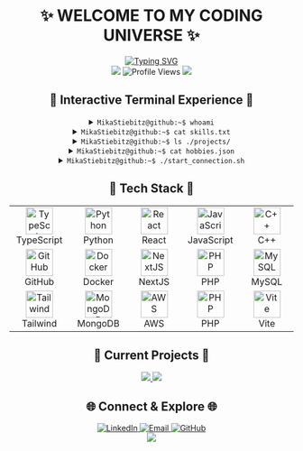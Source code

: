 # <div align="center">✨ WELCOME TO MY CODING UNIVERSE ✨</div>

<div align="center">
  <a href="https://github.com/MikaStiebitz">
    <img src="https://readme-typing-svg.herokuapp.com?font=Fira+Code&size=30&duration=3000&pause=1000&color=F724A9&center=true&vCenter=true&random=false&width=600&height=100&lines=Full-Stack+Developer;Creative+Problem+Solver;Open+Source+Enthusiast;Always+Learning;Rust+Explorer;3D+Printing+Fan" alt="Typing SVG" />
  </a>
</div>

<div align="center">
  <img src="https://custom-icon-badges.demolab.com/badge/Currently-Online-brightgreen?style=for-the-badge&logo=broadcast-tower&logoColor=white"/>
  <img src="https://komarev.com/ghpvc/?username=MikaStiebitz&style=for-the-badge&color=blueviolet" alt="Profile Views"/>
  <a href="https://wakatime.com/@MikaStiebitz">
    <img src="https://custom-icon-badges.demolab.com/badge/Total_Time-1000_hrs-blue?style=for-the-badge&logo=timer&logoColor=white"/>
  </a>
</div>

## <div align="center">👾 Interactive Terminal Experience 👾</div>

<div align="center">

<details>
<summary><code>MikaStiebitz@github:~$ whoami</code></summary>

```bash
> Full-Stack Developer passionate about innovative web solutions and clean code.
> Focused on performance, user experience, and scalable architectures.
> Always looking for the next exciting project and new technologies to explore.
```

</details>

<details>
<summary><code>MikaStiebitz@github:~$ cat skills.txt</code></summary>

```bash
> 🔹 Programming: TypeScript, Python, PHP, C++, JavaScript, Rust (learning)
> 🔹 Frontend: React, NextJS, TailwindCSS, Redux, Framer Motion
> 🔹 Backend: Express, Django, Laravel, RESTful APIs, GraphQL
> 🔹 DevOps: Docker, CI/CD, Git, GitHub Actions, AWS
> 🔹 Tools: VS Code, Webpack, Vite, npm, yarn
> 🔹 Databases: MySQL, PostgreSQL, MongoDB, Redis
```

</details>

<details>
<summary><code>MikaStiebitz@github:~$ ls ./projects/</code></summary>

```bash
📁 [React-Modern-Gantt] - Modern Gantt chart solution built with React
📁 [Git-Gud] - Interactive Git learning platform for beginners
📁 [Community-UI] - Component library for community platforms
📁 [3D-Print-Manager] - Tool for managing 3D printing projects
📁 [Rust-Experiments] - My first steps in Rust programming
```

</details>

<details>
<summary><code>MikaStiebitz@github:~$ cat hobbies.json</code></summary>

```json
{
    "creative": ["3D-Printing", "Music Production", "Generative Art"],
    "active": ["Biking", "Geo-Guessr", "Hiking"],
    "learning": ["Rust", "3D Modeling", "Electronics"],
    "gaming": ["Strategy Games", "Indie Games", "Retro Classics"]
}
```

</details>

<details>
<summary><code>MikaStiebitz@github:~$ ./start_connection.sh</code></summary>

```bash
> 🔄 Establishing connection...
> 🟢 Connection successful!
> 📬 Contact me: mika.stiebitz@gmail.com
> 🌐 LinkedIn: linkedin.com/in/MikaStiebitz
> 🤝 Open to: Collaborations, Open Source Contributions, New Projects
```

</details>

</div>

## <div align="center">🧩 Tech Stack 🧩</div>

<div align="center">
  <table>
    <tr>
      <td align="center" width="96">
        <img src="https://techstack-generator.vercel.app/ts-icon.svg" alt="TypeScript" width="48" height="48" />
        <br>TypeScript
      </td>
      <td align="center" width="96">
        <img src="https://techstack-generator.vercel.app/python-icon.svg" alt="Python" width="48" height="48" />
        <br>Python
      </td>
      <td align="center" width="96">
        <img src="https://techstack-generator.vercel.app/react-icon.svg" alt="React" width="48" height="48" />
        <br>React
      </td>
      <td align="center" width="96">
        <img src="https://techstack-generator.vercel.app/js-icon.svg" alt="JavaScript" width="48" height="48" />
        <br>JavaScript
      </td>
      <td align="center" width="96">
        <img src="https://techstack-generator.vercel.app/cpp-icon.svg" alt="C++" width="48" height="48" />
        <br>C++
      </td>
    </tr>
    <tr>
      <td align="center" width="96">
        <img src="https://techstack-generator.vercel.app/github-icon.svg" alt="GitHub" width="48" height="48" />
        <br>GitHub
      </td>
      <td align="center" width="96">
        <img src="https://techstack-generator.vercel.app/docker-icon.svg" alt="Docker" width="48" height="48" />
        <br>Docker
      </td>
      <td align="center" width="96">
        <img src="https://skillicons.dev/icons?i=nextjs" alt="NextJS" width="48" height="48" />
        <br>NextJS
      </td>
      <td align="center" width="96">
        <img src="https://skillicons.dev/icons?i=php" alt="PHP" width="48" height="48" />
        <br>PHP
      </td>
      <td align="center" width="96">
        <img src="https://techstack-generator.vercel.app/mysql-icon.svg" alt="MySQL" width="48" height="48" />
        <br>MySQL
      </td>
    </tr>
    <tr>
      <td align="center" width="96">
        <img src="https://skillicons.dev/icons?i=tailwind" alt="Tailwind" width="48" height="48" />
        <br>Tailwind
      </td>
      <td align="center" width="96">
        <img src="https://skillicons.dev/icons?i=mongodb" alt="MongoDB" width="48" height="48" />
        <br>MongoDB
      </td>
      <td align="center" width="96">
        <img src="https://skillicons.dev/icons?i=aws" alt="AWS" width="48" height="48" />
        <br>AWS
      </td>
      <td align="center" width="96">
        <img src="https://skillicons.dev/icons?i=php" alt="PHP" width="48" height="48" />
        <br>PHP
      </td>
      <td align="center" width="96">
        <img src="https://skillicons.dev/icons?i=vite" alt="Vite" width="48" height="48" />
        <br>Vite
      </td>
    </tr>
  </table>
</div>

## <div align="center">🔭 Current Projects 🔭</div>

<div align="center">
  <a href="https://github.com/MikaStiebitz/React-Modern-Gantt">
    <img src="https://github-readme-stats.vercel.app/api/pin/?username=MikaStiebitz&repo=React-Modern-Gantt&theme=radical&hide_border=true" />
  </a>
  <a href="https://github.com/MikaStiebitz/Git-Gud">
    <img src="https://github-readme-stats.vercel.app/api/pin/?username=MikaStiebitz&repo=Git-Gud&theme=radical&hide_border=true" />
  </a>
</div>

## <div align="center">🌐 Connect & Explore 🌐</div>

<div align="center">
  <a href="https://linkedin.com/in/MikaStiebitz">
    <img src="https://img.shields.io/badge/LinkedIn-0077B5?style=for-the-badge&logo=linkedin&logoColor=white" alt="LinkedIn"/>
  </a>
  <a href="mailto:mika.stiebitz@gmail.com">
    <img src="https://img.shields.io/badge/Email-D14836?style=for-the-badge&logo=gmail&logoColor=white" alt="Email"/>
  </a>
  <a href="https://github.com/MikaStiebitz">
    <img src="https://img.shields.io/badge/GitHub-100000?style=for-the-badge&logo=github&logoColor=white" alt="GitHub"/>
  </a>
</div>

<div align="center">
  <a href="#top">
    <img src="https://custom-icon-badges.demolab.com/badge/-⬆️_Back_to_Top-purple?style=for-the-badge&logoColor=white"/>
  </a>
</div>
